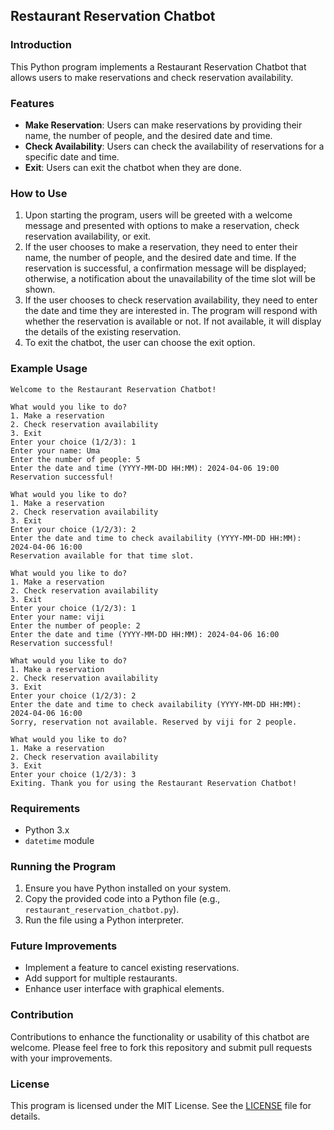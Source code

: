 ## Restaurant Reservation Chatbot

### Introduction
This Python program implements a Restaurant Reservation Chatbot that allows users to make reservations and check reservation availability.

### Features
- **Make Reservation**: Users can make reservations by providing their name, the number of people, and the desired date and time.
- **Check Availability**: Users can check the availability of reservations for a specific date and time.
- **Exit**: Users can exit the chatbot when they are done.

### How to Use
1. Upon starting the program, users will be greeted with a welcome message and presented with options to make a reservation, check reservation availability, or exit.
2. If the user chooses to make a reservation, they need to enter their name, the number of people, and the desired date and time. If the reservation is successful, a confirmation message will be displayed; otherwise, a notification about the unavailability of the time slot will be shown.
3. If the user chooses to check reservation availability, they need to enter the date and time they are interested in. The program will respond with whether the reservation is available or not. If not available, it will display the details of the existing reservation.
4. To exit the chatbot, the user can choose the exit option.

### Example Usage
```
Welcome to the Restaurant Reservation Chatbot!

What would you like to do?
1. Make a reservation
2. Check reservation availability
3. Exit
Enter your choice (1/2/3): 1
Enter your name: Uma
Enter the number of people: 5
Enter the date and time (YYYY-MM-DD HH:MM): 2024-04-06 19:00
Reservation successful!

What would you like to do?
1. Make a reservation
2. Check reservation availability
3. Exit
Enter your choice (1/2/3): 2
Enter the date and time to check availability (YYYY-MM-DD HH:MM): 2024-04-06 16:00
Reservation available for that time slot.

What would you like to do?
1. Make a reservation
2. Check reservation availability
3. Exit
Enter your choice (1/2/3): 1
Enter your name: viji
Enter the number of people: 2
Enter the date and time (YYYY-MM-DD HH:MM): 2024-04-06 16:00
Reservation successful!

What would you like to do?
1. Make a reservation
2. Check reservation availability
3. Exit
Enter your choice (1/2/3): 2
Enter the date and time to check availability (YYYY-MM-DD HH:MM): 2024-04-06 16:00
Sorry, reservation not available. Reserved by viji for 2 people.

What would you like to do?
1. Make a reservation
2. Check reservation availability
3. Exit
Enter your choice (1/2/3): 3
Exiting. Thank you for using the Restaurant Reservation Chatbot!
```

### Requirements
- Python 3.x
- `datetime` module

### Running the Program
1. Ensure you have Python installed on your system.
2. Copy the provided code into a Python file (e.g., `restaurant_reservation_chatbot.py`).
3. Run the file using a Python interpreter.

### Future Improvements
- Implement a feature to cancel existing reservations.
- Add support for multiple restaurants.
- Enhance user interface with graphical elements.

### Contribution
Contributions to enhance the functionality or usability of this chatbot are welcome. Please feel free to fork this repository and submit pull requests with your improvements.

### License
This program is licensed under the MIT License. See the [LICENSE](LICENSE) file for details.
